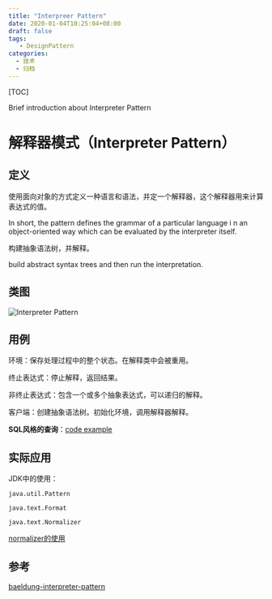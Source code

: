 ```yaml
---
title: "Interpreer Pattern"
date: 2020-01-04T10:25:04+08:00
draft: false
tags: 
   - DesignPattern
categories:
  - 技术
  - 归档
---
```


[TOC]

 Brief introduction about Interpreter Pattern

<!--more-->

# 解释器模式（Interpreter Pattern）

## 定义

使用面向对象的方式定义一种语言和语法，并定一个解释器，这个解释器用来计算表达式的值。

In short, the pattern defines the grammar of a particular language i
n an object-oriented way which can be evaluated by the interpreter itself.

构建抽象语法树，并解释。

build abstract syntax trees and then run the interpretation.

## 类图

![Interpreter Pattern](https://gitee.com/gdhu/testtingop/raw/master/2019-12-09_025.jpg)

## 用例

环境：保存处理过程中的整个状态。在解释类中会被重用。

终止表达式：停止解释，返回结果。

非终止表达式：包含一个或多个抽象表达式，可以递归的解释。

客户端：创建抽象语法树。初始化环境，调用解释器解释。

**SQL风格的查询**：[code example](./code/u027)

## 实际应用

JDK中的使用：

`java.util.Pattern`

`java.text.Format`

`java.text.Normalizer`

[normalizer的使用](https://juejin.im/entry/5cbd5f485188250ab10aaee8)

## 参考

[baeldung-interpreter-pattern](https://www.baeldung.com/java-interpreter-pattern)